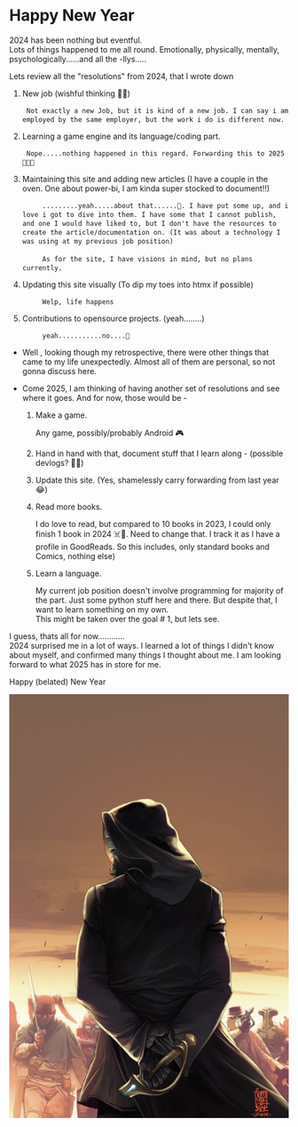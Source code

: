 <h1>Happy New Year</h1>

2024 has been nothing but eventful.\
Lots of things happened to me all round. Emotionally, physically, mentally, psychologically......and all the -llys.....  

Lets review all the "resolutions" from 2024, that I wrote down

1. New job (wishful thinking 🤣🤞)

        Not exactly a new Job, but it is kind of a new job. I can say i am employed by the same employer, but the work i do is different now.

2. Learning a game engine and its language/coding part.
		
        Nope.....nothing happened in this regard. Forwarding this to 2025 😶‍🌫️🫣
3. Maintaining this site and adding new articles (I have a couple in the oven. One about power-bi, I am kinda super stocked to document!!)
		
            .........yeah.....about that......😬. I have put some up, and i love i got to dive into them. I have some that I cannot publish, and one I would have liked to, but I don't have the resources to create the article/documentation on. (It was about a technology I was using at my previous job position)
		    
            As for the site, I have visions in mind, but no plans currently.


4. Updating this site visually (To dip my toes into htmx if possible)
		    
            Welp, life happens

5. Contributions to opensource projects. (yeah........)
		    
            yeah...........no....👀

- Well , looking though my retrospective, there were other things that came to my life unexpectedly. Almost all of them are personal, so not gonna discuss here.

- Come 2025, I am thinking of having another set of resolutions and see where it goes. And for now, those would be -


	1. Make a game. 
	
		Any game, possibly/probably Android 🎮
	
	2. Hand in hand with that, document stuff that I learn along - (possible devlogs? 😶‍🌫️)
	
	3. Update this site. (Yes, shamelessly carry forwarding from last year 😂)
	4. Read more books. 
		
		I do love to read, but compared to 10 books in 2023, I could only finish 1 book in 2024 ☠️🤦. Need to change that. I track it as I have a profile in GoodReads. So this includes, only standard books and Comics, nothing else)
	5. Learn a language.

	 	My current job position doesn't involve programming for majority of the part. Just some python stuff here and there. But despite that, I want to learn something on my own.  
	  This might be taken over the goal # 1, but lets see.  

I guess, thats all for now............\
2024 surprised me in a lot of ways. I learned a lot of things I didn't know about myself, and confirmed many things I thought about me. I am looking forward to what 2025 has in store for me.

Happy (belated) New Year

![Image](../assets/img/porter_engle.jpeg)